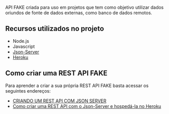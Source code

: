 

API FAKE criada para uso em projetos que tem como objetivo utilizar dados oriundos de fonte de dados externas, como banco de dados remotos. 

## Recursos utilizados no projeto
- Node.js
- Javascript
- [Json-Server](https://github.com/typicode/json-server)
- [Heroku](https://www.heroku.com/)

## Como criar uma REST API FAKE
Para aprender a criar a sua própria REST API FAKE basta acessar os seguintes endereços:
- [CRIANDO UM REST API COM JSON SERVER](https://dfilitto.com.br/desenvolvimento/criando-um-rest-api-com-json-server/)
- [Como criar uma REST API com o Json-Server e hospedá-la no Heroku](https://www.youtube.com/playlist?list=PLfvOpw8k80Wp957CoerNv8ZM7S7PTKVEp)
